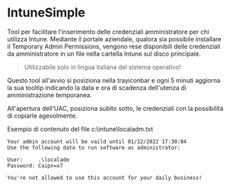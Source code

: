 # IntuneSimple

Tool per facilitare l'inserimento delle credenziali amministratore per chi utilizza Intune. 
Mediante il portale aziendale, qualora sia possibile installare il Temporary Admin Permissions, vengono rese disponibili delle credenziali da amministratore in un file nella cartella Intune sul disco principale.

> Utilizzabile solo in lingua italiana del sistema operativo!

Questo tool all'avvio si posiziona nella trayiconbar e ogni 5 minuti aggiorna la sua tooltip indicando la data e ora di scadenza dell'utenza di amministrazione temporanea.

All'apertura dell'UAC, posiziona subito sotto, le credenziali con la possibilità di copiarle agevolmente.


Esempio di contenuto del file c:\intune\localadm.txt

```
Your admin account will be vaild until 01/12/2022 17:30:04
Use the following data to run software as administrator:

User:     .\localadm
Password: Caipn=x7

You're not allowed to use this account for your daily business! 
```
